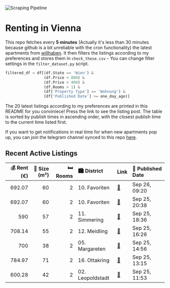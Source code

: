 ![Scraping Pipeline](https://github.com/AthomsG/renting-in-vienna/actions/workflows/run_pipeline.yml/badge.svg)


# Renting in Vienna

This repo fetches every **5 minutes** (Actually it's less than 30 minutes because github is a bit unreliable with the cron functionality) the latest apartments from [willhaben](https://www.willhaben.at/).
It then filters the listings according to my preferences and stores them in `check_these.csv` - You can change filter settings in the `filter_dataset.py` script.

```python
filtered_df = df[(df.State == 'Wien') & 
                 (df.Price < 800) &
                 (df.Price > 400) &
                 (df.Rooms > 1) &
                 (df['Property Type'] == 'Wohnung') &
                 (df['Published Date'] >= one_day_ago)]
```

The 20 latest listings according to my preferences are printed in this README for you conviniece! Press the link to see the listing post.
The table is sorted by publish times in ascending order, with the closest publish time to the current time listed first.

If you want to get notifications in real time for when new apartments pop up, you can join the telegram channel synced to this repo [here](https://t.me/+1HPAYOf5BSsyNTlk).

## Recent Active Listings

|   💰 Rent (€) |   📏 Size (m²) |   🛏️ Rooms | 🏙️ District      | Link                                                                                                                                                                                              | 📅 Published Date   |
|-------------:|--------------:|-----------:|:-----------------|:--------------------------------------------------------------------------------------------------------------------------------------------------------------------------------------------------|:-------------------|
|       692.07 |            60 |          2 | 10. Favoriten    | [🔗](https://www.willhaben.at/iad/immobilien/d/mietwohnungen/wien/wien-1100-favoriten/n%C3%A4he-u1-station-keplerplatz---2-zimmer-mit-separater-k%C3%BCche---beim-wiener-hauptbahnhof-1405204533/) | Sep 26, 09:20      |
|       692.07 |            60 |          2 | 10. Favoriten    | [🔗](https://www.willhaben.at/iad/immobilien/d/mietwohnungen/wien/wien-1100-favoriten/2-zimmerwohnung-in-der-gudrunstrasse-n%C3%A4he-u1-860856904/)                                                | Sep 25, 20:38      |
|       590    |            57 |          2 | 11. Simmering    | [🔗](https://www.willhaben.at/iad/immobilien/d/mietwohnungen/wien/wien-1110-simmering/direktvergabe---2-zimmer-wohnung-mit-balkon-%285768-m%C2%B2%29-1604038231/)                                  | Sep 25, 18:36      |
|       708.14 |            55 |          2 | 12. Meidling     | [🔗](https://www.willhaben.at/iad/immobilien/d/mietwohnungen/wien/wien-1120-meidling/unbefristete-ruhelage-am-migazziplatz-918292870/)                                                             | Sep 25, 16:26      |
|       700    |            38 |          2 | 05. Margareten   | [🔗](https://www.willhaben.at/iad/immobilien/d/mietwohnungen/wien/wien-1050-margareten/provisionsfreie-mietwohnung-in-top-lage-38m2-1850995236/)                                                   | Sep 25, 14:56      |
|       784.97 |            71 |          2 | 16. Ottakring    | [🔗](https://www.willhaben.at/iad/immobilien/d/mietwohnungen/wien/wien-1160-ottakring/gro%C3%9Fz%C3%BCgige-altbauwohnung-mit-guter-anbindung--unbefristet%21-992961644/)                           | Sep 25, 13:15      |
|       600.28 |            42 |          2 | 02. Leopoldstadt | [🔗](https://www.willhaben.at/iad/immobilien/d/mietwohnungen/wien/wien-1020-leopoldstadt/besichtigung-am-30.09.2025-16:30-18:30---425m%C2%B2-wohnung-im-2.-bezirk-1643344524/)                     | Sep 25, 11:53      |
